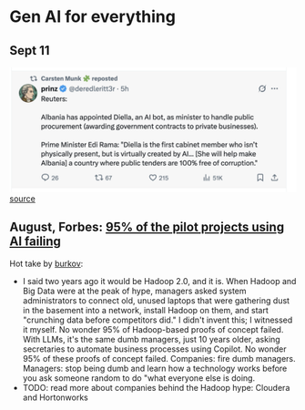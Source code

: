 # Gen AI for everything

## Sept 11

![](assets/albania-ai-bot-as-minister.png)
[source](https://x.com/deredleritt3r/status/1966183667392196629)



## August, Forbes: [95% of the pilot projects using AI failing](https://x.com/nikos_kafritsas/status/1958195213127540897) 

Hot take by [burkov](https://x.com/burkov/status/1958187627175166384): 
- I said two years ago it would be Hadoop 2.0, and it is. When Hadoop and Big Data were at the peak of hype, managers asked system administrators to connect old, unused laptops that were gathering dust in the basement into a network, install Hadoop on them, and start "crunching data before competitors did." I didn't invent this; I witnessed it myself. No wonder 95% of Hadoop-based proofs of concept failed. With LLMs, it's the same dumb managers, just 10 years older, asking secretaries to automate business processes using Copilot. No wonder 95% of these proofs of concept failed. Companies: fire dumb managers. Managers: stop being dumb and learn how a technology works before you ask someone random to do "what everyone else is doing.
- TODO: read more about companies behind the Hadoop hype: Cloudera and Hortonworks


